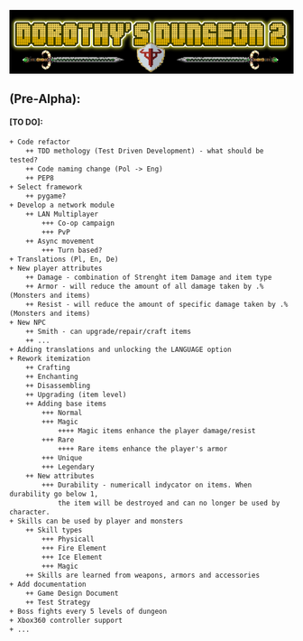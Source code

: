 
![Logo](https://github.com/zutmkr/Studia/blob/master/praca_mag/static/coollogo_com-7011398.png)


## (Pre-Alpha):
####    [TO DO]:
    + Code refactor
        ++ TDD methology (Test Driven Development) - what should be tested?
        ++ Code naming change (Pol -> Eng)
        ++ PEP8
    + Select framework
        ++ pygame?
    + Develop a network module
        ++ LAN Multiplayer
            +++ Co-op campaign
            +++ PvP
        ++ Async movement
            +++ Turn based?
    + Translations (Pl, En, De) 
    + New player attributes
        ++ Damage - combination of Strenght item Damage and item type
        ++ Armor - will reduce the amount of all damage taken by .% (Monsters and items)
        ++ Resist - will reduce the amount of specific damage taken by .% (Monsters and items)
    + New NPC
        ++ Smith - can upgrade/repair/craft items
        ++ ...
    + Adding translations and unlocking the LANGUAGE option 
    + Rework itemization
        ++ Crafting
        ++ Enchanting
        ++ Disassembling
        ++ Upgrading (item level)
        ++ Adding base items
            +++ Normal
            +++ Magic
                ++++ Magic items enhance the player damage/resist
            +++ Rare
                ++++ Rare items enhance the player's armor 
            +++ Unique
            +++ Legendary
        ++ New attributes
            +++ Durability - numericall indycator on items. When durability go below 1,
                the item will be destroyed and can no longer be used by character.
    + Skills can be used by player and monsters
        ++ Skill types
            +++ Physicall
            +++ Fire Element
            +++ Ice Element
            +++ Magic
        ++ Skills are learned from weapons, armors and accessories
    + Add documentation
        ++ Game Design Document
        ++ Test Strategy
    + Boss fights every 5 levels of dungeon
    + Xbox360 controller support
    + ...
